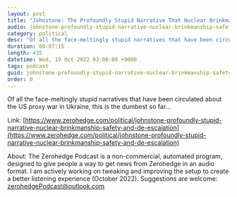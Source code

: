 ```yaml
---
layout: post
title: "Johnstone: The Profoundly Stupid Narrative That Nuclear Brinkmanship Is Safety And De-Escalation Is Danger"
audio: johnstone-profoundly-stupid-narrative-nuclear-brinkmanship-safety-and-de-escalation-0
category: political
desc: "Of all the face-meltingly stupid narratives that have been circulated about the US proxy war in Ukraine, this is the dumbest so far..."
duration: 00:07:15
length: 435
datetime: Wed, 19 Oct 2022 03:00:00 +0000
tags: podcast
guid: johnstone-profoundly-stupid-narrative-nuclear-brinkmanship-safety-and-de-escalation-0
order: 0
---
```

Of all the face-meltingly stupid narratives that have been circulated about the US proxy war in Ukraine, this is the dumbest so far...

Link: [https://www.zerohedge.com/political/johnstone-profoundly-stupid-narrative-nuclear-brinkmanship-safety-and-de-escalation](https://www.zerohedge.com/political/johnstone-profoundly-stupid-narrative-nuclear-brinkmanship-safety-and-de-escalation)

About: The Zerohedge Podcast is a non-commercial, automated program, designed to give people a way to get news from Zerohedge in an audio format.  I am actively working on tweaking and improving the setup to create a better listening experience (October 2022).  Suggestions are welcome: [zerohedgePodcast@outlook.com](mailto:zerohedgePodcast@outlook.com)